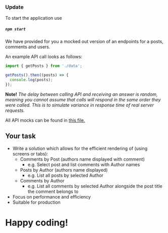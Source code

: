 ### Update

To start the application use
##### `npm start`


We have provided for you a mocked out version of an endpoints for a posts, comments and users.

An example API call looks as follows:
```javascript
import { getPosts } from './data';

getPosts().then((posts) => {
  console.log(posts);
});
```
__Note!__ _The delay between calling API and
receiving an answer is random, meaning you cannot assume that calls will respond in the same order they were called. This is to simulate
variance in response time of real server requests._

All API mocks can be found in [this file.](./src/data/index.js)

## Your task
- Write a solution which allows for the efficient rendering of (using screens or tabs):
  - Comments by Post (authors name displayed with comment)
    - e.g. Select post and list comments with Author names
  - Posts by Author (authors name displayed)
    - e.g. List all posts by selected Author
  - Comments by Author
    - e.g. List all comments by selected Author alongside the post title the comment belongs to
- Focus on performance and efficiency
- Suitable for production

# Happy coding!
